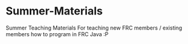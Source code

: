 # Summer-Materials
Summer Teaching Materials
For teaching new FRC members / existing members 
how to program in FRC Java :P